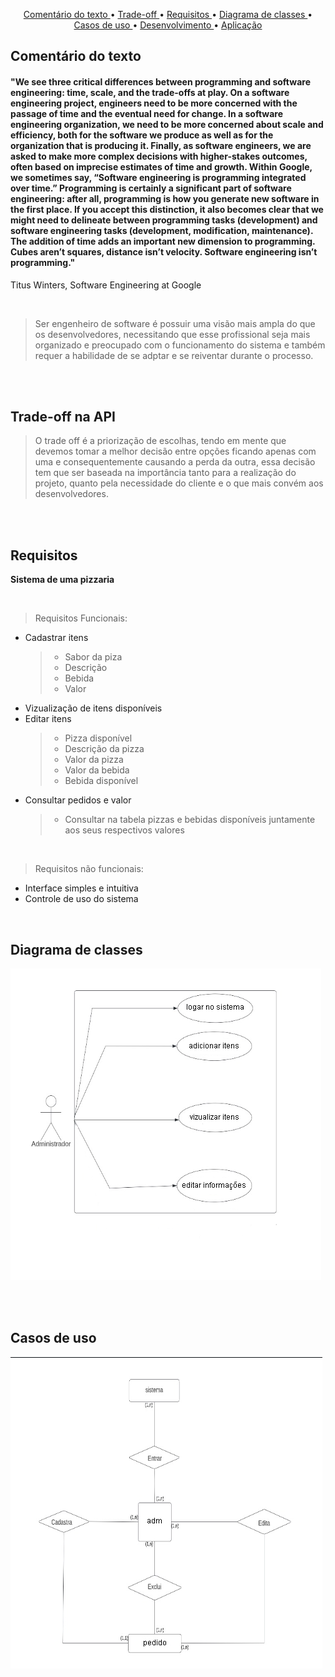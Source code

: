 <p align="center">
  <a href ="#comentário-do-texto">Comentário do texto </a>  • 
  <a href ="#trade-off-na-api">Trade-off </a>  • 
  <a href ="#requisitos">Requisitos </a>  • 
  <a href ="#diagrama-de-classes">Diagrama de classes </a>  •
  <a href ="#casos-de-uso">Casos de uso </a>  •
  <a href ="#desenvolvimento">Desenvolvimento </a>  •
  <a href ="#aplicação">Aplicação </a>

## Comentário do texto
#### "We see three critical differences between programming and software engineering: time, scale, and the trade-offs at play. On a software engineering project, engineers need to be more concerned with the passage of time and the eventual need for change. In a software engineering organization, we need to be more concerned about scale and efficiency, both for the software we produce as well as for the organization that is producing it. Finally, as software engineers, we are asked to make more complex decisions with higher-stakes outcomes, often based on imprecise estimates of time and growth. Within Google, we sometimes say, “Software engineering is programming integrated over time.” Programming is certainly a significant part of software engineering: after all, programming is how you generate new software in the first place. If you accept this distinction, it also becomes clear that we might need to delineate between programming tasks (development) and software engineering tasks (development, modification, maintenance). The addition of time adds an important new dimension to programming. Cubes aren’t squares, distance isn’t velocity. Software engineering isn’t programming."
Titus Winters, Software Engineering at Google

<br>

>Ser engenheiro de software é possuir uma visão mais ampla do que os desenvolvedores, necessitando que esse profissional seja mais organizado e preocupado com o funcionamento do sistema e também requer a habilidade de se adptar e se reiventar durante o processo.

<br><br>

## Trade-off na API

>O trade off é a priorização de escolhas, tendo em mente que devemos tomar a melhor decisão entre opções ficando apenas com uma e consequentemente causando a perda da outra, essa decisão tem que ser baseada na importância tanto para a realização do projeto, quanto pela necessidade do cliente e o que mais convém aos desenvolvedores. 

<br><br>

## Requisitos
**Sistema de uma pizzaria**

<br>

>Requisitos Funcionais:
- Cadastrar itens
   > - Sabor da piza
   > - Descrição
   > - Bebida
   > - Valor
- Vizualização de itens disponíveis
- Editar itens
   > - Pizza disponível
   > - Descrição da pizza
   > - Valor da pizza 
   > - Valor da bebida
   > - Bebida disponível
- Consultar pedidos e valor
   > - Consultar na tabela pizzas e bebidas disponíveis juntamente aos seus respectivos valores
<br>

>Requisitos não funcionais:
- Interface simples e intuitiva
- Controle de uso do sistema

<br>

## Diagrama de classes
<img src="imagens//diagrama de caso de uso.png">

<br><br>

## Casos de uso
<img src="imagens//diagrama uml.png">
  
  <br><br>
